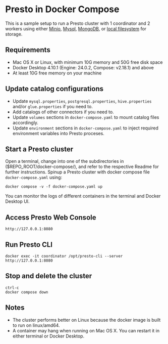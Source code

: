 # Presto in Docker Compose
This is a sample setup to run a Presto cluster with 1 coordinator and 2 workers using either [Minio](/docker-compose/minio/readme), [Mysql](/docker-compose/mysql/readme), [MongoDB](/docker-compose/MongoDB/readme), or [local filesystem](/docker-compose-native/local-fs/readme) for storage.

## Requirements
* Mac OS X or Linux, with minimum 10G memory and 50G free disk space
* Docker Desktop 4.10.1 (Engine: 24.0.2, Compose: v2.18.1) and above
* At least 10G free memory on your machine

## Update catalog configurations
* Update `mysql.properties`, `postgresql.properties`, `hive.properties` and/or `glue.properties` if you need to.
* Add catalogs of other connectors if you need to.
* Update `volumes` sections in `docker-compose.yaml` to mount catalog files accordingly.
* Update `environment` sections in `docker-compose.yaml` to inject required environment variables into Presto proceses.

## Start a Presto cluster
Open a terminal, change into one of the subdirectories in ($REPO_ROOT/docker-compose/), and refer to the respective Readme for further instructions. Spinup a Presto cluster with docker compose file `docker-compose.yaml` using:

    docker compose -v -f docker-compose.yaml up

You can monitor the logs of different containers in the terminal and Docker Desktop UI.

## Access Presto Web Console
    http://127.0.0.1:8080

## Run Presto CLI
    docker exec -it coordinator /opt/presto-cli --server http://127.0.0.1:8080

## Stop and delete the cluster
    ctrl-c 
    docker compose down

## Notes
* The cluster performs better on Linux because the docker image is built to run on linux/amd64.
* A container may hang when running on Mac OS X. You can restart it in either terminal or Docker Desktop.
